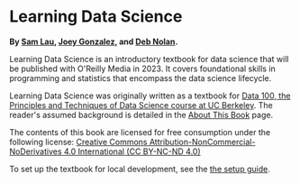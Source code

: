 # Learning Data Science

**By [Sam Lau][sam], [Joey Gonzalez][joey], and [Deb Nolan][deb].**

Learning Data Science is an introductory textbook for data science that will
be published with O'Reilly Media in 2023. It covers foundational skills in
programming and statistics that encompass the data science lifecycle.

Learning Data Science was originally written as a textbook for [Data 100, the
Principles and Techniques of Data Science course at UC Berkeley][ds100]. The
reader's assumed background is detailed in the [About This Book][about] page.

The contents of this book are licensed for free consumption under the following license:
[Creative Commons Attribution-NonCommercial-NoDerivatives 4.0 International (CC BY-NC-ND 4.0)](https://creativecommons.org/licenses/by-nc-nd/4.0/)

To set up the textbook for local development, see the [the setup guide][setup].

[sam]: http://www.samlau.me/
[joey]: https://people.eecs.berkeley.edu/~jegonzal/
[deb]: https://www.stat.berkeley.edu/~nolan/
[data8]: http://data8.org/
[ds100]: http://www.ds100.org/
[setup]: https://github.com/DS-100/textbook/blob/master/SETUP.md
[about]: /about_this_book
